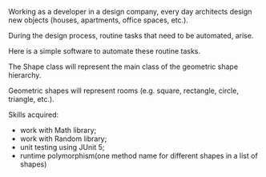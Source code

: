 Working as a developer in a design company, every day architects design new objects (houses, apartments, office spaces, etc.).

During the design process, routine tasks that need to be automated, arise.

Here is a simple software to automate these routine tasks.

The Shape class will represent the main class of the geometric shape hierarchy.

Geometric shapes will represent rooms (e.g. square, rectangle, circle, triangle, etc.).

Skills acquired:
 - work with Math library;
 - work with Random library;
 - unit testing using JUnit 5;
 - runtime polymorphism(one method name for different shapes in a list of shapes)
